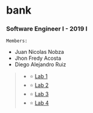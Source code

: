 # bank

### **Software Engineer I** - 2019 I

`Members:`

* Juan Nicolas Nobza
* Jhon Fredy Acosta
* Diego Alejandro Ruiz 

> * :star: [Lab 1](https://github.com/un-sei2019i-labs-unemployed/bank/blob/develop/docs/Lab1/sei_lab1_jfacostamu_diearuizmar_jnobzaa.pdf)
> * :star: [Lab 2](https://github.com/un-sei2019i-labs-unemployed/bank/blob/develop/docs/Lab2/sei_lab2_diearuizmar_jfacostamu_jnobzaa.pdf)
> * :star: [Lab 3](https://github.com/un-sei2019i-labs-unemployed/bank/tree/develop/test/lab3)
> * :star: [Lab 4](https://github.com/un-sei2019i-labs-unemployed/bank/tree/develop/mobile-app)

